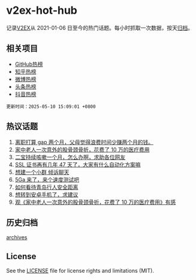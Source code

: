 # v2ex-hot-hub

 记录[V2EX](https://www.v2ex.com/)从 2021-01-06 日至今的热门话题。每小时抓取一次数据，按天[归档](archives)。
 
 ## 相关项目

- [GitHub热榜](https://github.com/lonnyzhang423/github-hot-hub)
- [知乎热榜](https://github.com/lonnyzhang423/zhihu-hot-hub)
- [微博热榜](https://github.com/lonnyzhang423/weibo-hot-hub)
- [头条热榜](https://github.com/lonnyzhang423/toutiao-hot-hub)
- [抖音热榜](https://github.com/lonnyzhang423/douyin-hot-hub)


 `更新时间：2025-05-10 15:09:01 +0800`

## 热议话题

1. [离职打算 gap 两个月，父母觉得浪费时间少赚两个月的钱。](https://www.v2ex.com/t/1130723)
1. [家中老人一次意外的股骨颈骨折，花费了 10 万的医疗费用](https://www.v2ex.com/t/1130697)
1. [二宝持续咳嗽一个月，怎么办啊，求助各位网友](https://www.v2ex.com/t/1130809)
1. [SSL 证书再有几年 47 天了，大家有什么自动化方案嘛](https://www.v2ex.com/t/1130748)
1. [想建一个小群 倾诉聊天](https://www.v2ex.com/t/1130707)
1. [5Ga 来了，来个速度测试吧](https://www.v2ex.com/t/1130733)
1. [如何看待青岛行人安全距离](https://www.v2ex.com/t/1130812)
1. [想转到安卓手机了，求建议](https://www.v2ex.com/t/1130815)
1. [观《家中老人一次意外的股骨颈骨折，花费了 10 万的医疗费用》有感](https://www.v2ex.com/t/1130739)

## 历史归档

[archives](archives)

## License

See the [LICENSE](LICENSE) file for license rights and limitations (MIT).
